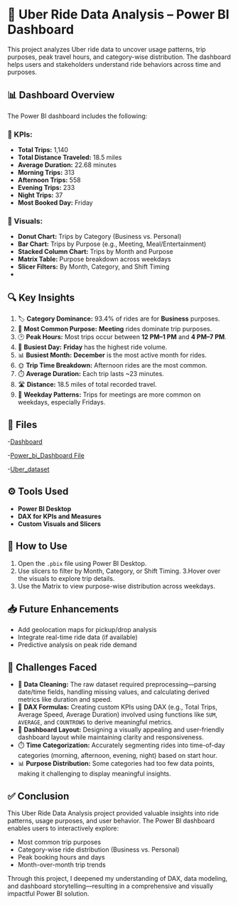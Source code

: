 # 🚕 Uber Ride Data Analysis – Power BI Dashboard

This project analyzes Uber ride data to uncover usage patterns, trip purposes, peak travel hours, and category-wise distribution. The dashboard helps users and stakeholders understand ride behaviors across time and purposes.

## 📊 Dashboard Overview
The Power BI dashboard includes the following:
### 🔹 KPIs:
- **Total Trips:** 1,140
- **Total Distance Traveled:** 18.5 miles
- **Average Duration:** 22.68 minutes
- **Morning Trips:** 313
- **Afternoon Trips:** 558
- **Evening Trips:** 233
- **Night Trips:** 37
- **Most Booked Day:** Friday

### 🔹 Visuals:
- **Donut Chart:** Trips by Category (Business vs. Personal)
- **Bar Chart:** Trips by Purpose (e.g., Meeting, Meal/Entertainment)
- **Stacked Column Chart:** Trips by Month and Purpose
- **Matrix Table:** Purpose breakdown across weekdays
- **Slicer Filters:** By Month, Category, and Shift Timing
- 
## 🔍 Key Insights
1. 🏷️ **Category Dominance:** 93.4% of rides are for **Business** purposes.
2. 🎯 **Most Common Purpose:** **Meeting** rides dominate trip purposes.
3. 🕑 **Peak Hours:** Most trips occur between **12 PM–1 PM** and **4 PM–7 PM**.
4. 📆 **Busiest Day:** **Friday** has the highest ride volume.
5. 📊 **Busiest Month:** **December** is the most active month for rides.
6. 🌞 **Trip Time Breakdown:** Afternoon rides are the most common.
7. ⏱️ **Average Duration:** Each trip lasts ~23 minutes.
8. 🛣️ **Distance:** 18.5 miles of total recorded travel.
9. 📅 **Weekday Patterns:** Trips for meetings are more common on weekdays, especially Fridays.

## 📁 Files

-<a href="https://github.com/Rupali-2001/Uber-Ride-Data-Analysis/blob/main/Dashboard.jpg">Dashboard</a>

-<a href="https://github.com/Rupali-2001/Uber-Ride-Data-Analysis/blob/main/uber_dataset_dashboard.pbix">Power_bi_Dashboard File</a>

-<a href="https://github.com/Rupali-2001/Uber-Ride-Data-Analysis/blob/main/Uber_Dataset_Cleaned.xlsm">Uber_dataset</a> 

## ⚙️ Tools Used

- **Power BI Desktop**
- **DAX for KPIs and Measures**
- **Custom Visuals and Slicers**

## 📌 How to Use

1. Open the `.pbix` file using Power BI Desktop.
2. Use slicers to filter by Month, Category, or Shift Timing.
3.Hover over the visuals to explore trip details.
4. Use the Matrix to view purpose-wise distribution across weekdays.

## 📥 Future Enhancements

- Add geolocation maps for pickup/drop analysis
- Integrate real-time ride data (if available)
- Predictive analysis on peak ride demand

## 🚧 Challenges Faced

- 🔄 **Data Cleaning:** The raw dataset required preprocessing—parsing date/time fields, handling missing values, and calculating derived metrics like duration and speed.
- 🧠 **DAX Formulas:** Creating custom KPIs using DAX (e.g., Total Trips, Average Speed, Average Duration) involved using functions like `SUM`, `AVERAGE`, and `COUNTROWS` to derive meaningful metrics.
- 🎨 **Dashboard Layout:** Designing a visually appealing and user-friendly dashboard layout while maintaining clarity and responsiveness.
- ⏱️ **Time Categorization:** Accurately segmenting rides into time-of-day categories (morning, afternoon, evening, night) based on start hour.
- 📊 **Purpose Distribution:** Some categories had too few data points, making it challenging to display meaningful insights.

## ✅ Conclusion
This Uber Ride Data Analysis project provided valuable insights into ride patterns, usage purposes, and user behavior. The Power BI dashboard enables users to interactively explore:
- Most common trip purposes
- Category-wise ride distribution (Business vs. Personal)
- Peak booking hours and days
- Month-over-month trip trends

Through this project, I deepened my understanding of DAX, data modeling, and dashboard storytelling—resulting in a comprehensive and visually impactful Power BI solution.



